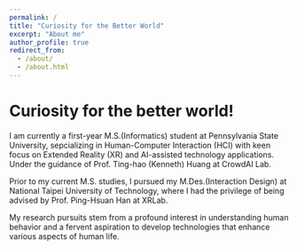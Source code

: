 ```yaml
---
permalink: /
title: "Curiosity for the Better World"
excerpt: "About me"
author_profile: true
redirect_from: 
  - /about/
  - /about.html
---
```

Curiosity for the better world!
======
I am currently a first-year M.S.(Informatics) student at Pennsylvania State University, sepcializing in Human-Computer Interaction (HCI) with keen focus on Extended Reality (XR) and  AI-assisted technology applications. Under the guidance of Prof. Ting-hao (Kenneth) Huang at CrowdAI Lab. 

Prior to my current M.S. studies, I pursued my M.Des.(Interaction Design) at National Taipei University of Technology, where I had the privilege of being advised by Prof. Ping-Hsuan Han at XRLab. 

My research pursuits stem from a profound interest in understanding human behavior and a fervent aspiration to develop technologies that enhance various aspects of human life.